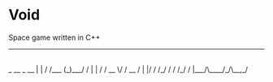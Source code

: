 # Void
Space game written in C++
<hr/>
<br/>
 _    __      _     __
| |  / /___  (_)___/ /
| | / / __ \/ / __  / 
| |/ / /_/ / / /_/ /  
|___/\____/_/\__,_/   
                     
